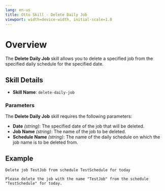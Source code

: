 ```yaml
---
lang: en-us
title: Otto Skill - Delete Daily Job
viewport: width=device-width, initial-scale=1.0
---
```


# Overview

The **Delete Daily Job** skill allows you to delete a specified job from the specified daily schedule for the specified date.

## Skill Details

- **Skill Name**: `delete-daily-job`

### Parameters

The **Delete Daily Job** skill requires the following parameters:

- **Date** _(string)_: The specified date of the job that will be deleted.
- **Job Name** _(string)_: The name of the job to be deleted.
- **Schedule Name** _(string)_: The name of the daily schedule on which the job name is to be deleted from.

## Example

`Delete job TestJob from schedule TestSchedule for today`

`Please delete the job with the name "TestJob" from the schedule "TestSchedule" for today.`
